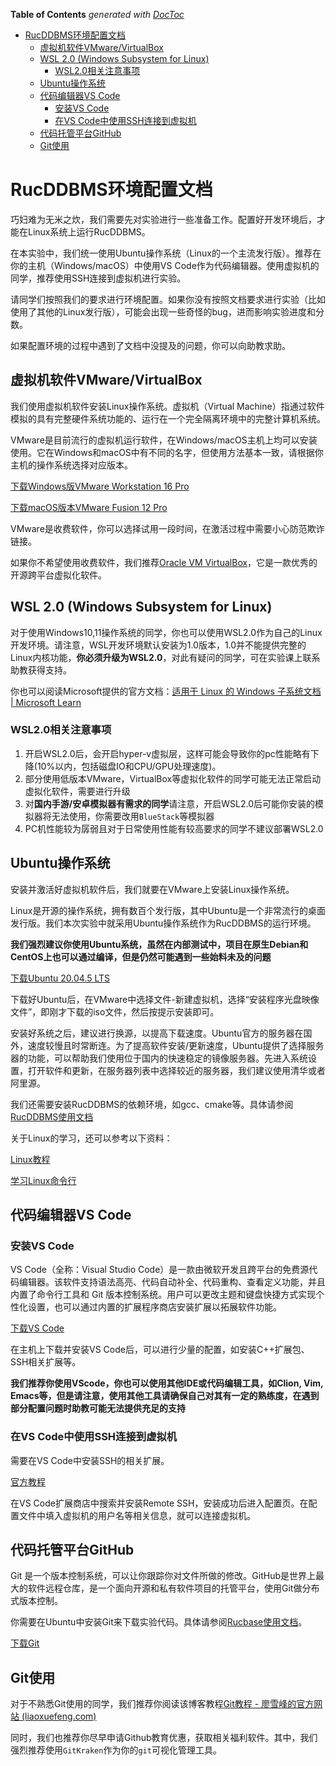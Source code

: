 <!-- START doctoc generated TOC please keep comment here to allow auto update -->
<!-- DON'T EDIT THIS SECTION, INSTEAD RE-RUN doctoc TO UPDATE -->
**Table of Contents**  *generated with [DocToc](https://github.com/thlorenz/doctoc)*

- [RucDDBMS环境配置文档](#rucddbms环境配置文档)
  - [虚拟机软件VMware/VirtualBox](#虚拟机软件vmwarevirtualbox)
  - [WSL 2.0 (Windows Subsystem for Linux)](#wsl-20-windows-subsystem-for-linux)
    - [WSL2.0相关注意事项](#wsl20%E7%9B%B8%E5%85%B3%E6%B3%A8%E6%84%8F%E4%BA%8B%E9%A1%B9)
  - [Ubuntu操作系统](#ubuntu%E6%93%8D%E4%BD%9C%E7%B3%BB%E7%BB%9F)
  - [代码编辑器VS Code](#%E4%BB%A3%E7%A0%81%E7%BC%96%E8%BE%91%E5%99%A8vs-code)
    - [安装VS Code](#%E5%AE%89%E8%A3%85vs-code)
    - [在VS Code中使用SSH连接到虚拟机](#%E5%9C%A8vs-code%E4%B8%AD%E4%BD%BF%E7%94%A8ssh%E8%BF%9E%E6%8E%A5%E5%88%B0%E8%99%9A%E6%8B%9F%E6%9C%BA)
  - [代码托管平台GitHub](#%E4%BB%A3%E7%A0%81%E6%89%98%E7%AE%A1%E5%B9%B3%E5%8F%B0github)
  - [Git使用](#git%E4%BD%BF%E7%94%A8)

<!-- END doctoc generated TOC please keep comment here to allow auto update -->

# RucDDBMS环境配置文档

巧妇难为无米之炊，我们需要先对实验进行一些准备工作。配置好开发环境后，才能在Linux系统上运行RucDDBMS。

在本实验中，我们统一使用Ubuntu操作系统（Linux的一个主流发行版）。推荐在你的主机（Windows/macOS）中使用VS Code作为代码编辑器。使用虚拟机的同学，推荐使用SSH连接到虚拟机进行实验。  

请同学们按照我们的要求进行环境配置。如果你没有按照文档要求进行实验（比如使用了其他的Linux发行版），可能会出现一些奇怪的bug，进而影响实验进度和分数。

如果配置环境的过程中遇到了文档中没提及的问题，你可以向助教求助。



## 虚拟机软件VMware/VirtualBox

我们使用虚拟机软件安装Linux操作系统。虚拟机（Virtual Machine）指通过软件模拟的具有完整硬件系统功能的、运行在一个完全隔离环境中的完整计算机系统。

VMware是目前流行的虚拟机运行软件，在Windows/macOS主机上均可以安装使用。它在Windows和macOS中有不同的名字，但使用方法基本一致，请根据你主机的操作系统选择对应版本。

[下载Windows版VMware Workstation 16 Pro](https://www.vmware.com/go/getworkstation-win)

[下载macOS版本VMware Fusion 12 Pro](https://www.vmware.com/go/getfusion)

VMware是收费软件，你可以选择试用一段时间，在激活过程中需要小心防范欺诈链接。

如果你不希望使用收费软件，我们推荐[Oracle VM VirtualBox](https://www.virtualbox.org/)，它是一款优秀的开源跨平台虚拟化软件。

## WSL 2.0 (Windows Subsystem for Linux)

对于使用Windows10,11操作系统的同学，你也可以使用WSL2.0作为自己的Linux开发环境。请注意，WSL开发环境默认安装为1.0版本，1.0并不能提供完整的Linux内核功能，**你必须升级为WSL2.0**，对此有疑问的同学，可在实验课上联系助教获得支持。

你也可以阅读Microsoft提供的官方文档：[适用于 Linux 的 Windows 子系统文档 | Microsoft Learn](https://learn.microsoft.com/zh-cn/windows/wsl/)

### WSL2.0相关注意事项

1. 开启WSL2.0后，会开启hyper-v虚拟层，这样可能会导致你的pc性能略有下降(10%以内，包括磁盘IO和CPU/GPU处理速度)。
2. 部分使用低版本VMware，VirtualBox等虚拟化软件的同学可能无法正常启动虚拟化软件，需要进行升级
3. 对**国内手游/安卓模拟器有需求的同学**请注意，开启WSL2.0后可能你安装的模拟器将无法使用，你需要改用`BlueStack`等模拟器
4. PC机性能较为孱弱且对于日常使用性能有较高要求的同学不建议部署WSL2.0

## Ubuntu操作系统

安装并激活好虚拟机软件后，我们就要在VMware上安装Linux操作系统。

Linux是开源的操作系统，拥有数百个发行版，其中Ubuntu是一个非常流行的桌面发行版。我们本次实验中就采用Ubuntu操作系统作为RucDDBMS的运行环境。

**我们强烈建议你使用Ubuntu系统，虽然在内部测试中，项目在原生Debian和CentOS上也可以通过编译，但是仍然可能遇到一些始料未及的问题**

[下载Ubuntu 20.04.5 LTS](https://mirrors.tuna.tsinghua.edu.cn/ubuntu-releases/20.04.5/ubuntu-20.04.5-desktop-amd64.iso)

下载好Ubuntu后，在VMware中选择文件-新建虚拟机，选择“安装程序光盘映像文件”，即刚才下载的iso文件，然后按提示安装即可。

安装好系统之后，建议进行换源，以提高下载速度。Ubuntu官方的服务器在国外，速度较慢且时常断连。为了提高软件安装/更新速度，Ubuntu提供了选择服务器的功能，可以帮助我们使用位于国内的快速稳定的镜像服务器。先进入系统设置，打开软件和更新，在服务器列表中选择较近的服务器，我们建议使用清华或者阿里源。

我们还需要安装RucDDBMS的依赖环境，如gcc、cmake等。具体请参阅[RucDDBMS使用文档](使用文档.md)

关于Linux的学习，还可以参考以下资料：

[Linux教程](https://www.runoob.com/linux)

[学习Linux命令行](https://nju-projectn.github.io/ics-pa-gitbook/ics2021/linux.html)



## 代码编辑器VS Code

### 安装VS Code

VS Code（全称：Visual Studio Code）是一款由微软开发且跨平台的免费源代码编辑器。该软件支持语法高亮、代码自动补全、代码重构、查看定义功能，并且内置了命令行工具和 Git 版本控制系统。用户可以更改主题和键盘快捷方式实现个性化设置，也可以通过内置的扩展程序商店安装扩展以拓展软件功能。

[下载VS Code](https://code.visualstudio.com/Download)

在主机上下载并安装VS Code后，可以进行少量的配置，如安装C++扩展包、SSH相关扩展等。

**我们推荐你使用VScode，你也可以使用其他IDE或代码编辑工具，如Clion, Vim, Emacs等，但是请注意，使用其他工具请确保自己对其有一定的熟练度，在遇到部分配置问题时助教可能无法提供充足的支持**

### 在VS Code中使用SSH连接到虚拟机

需要在VS Code中安装SSH的相关扩展。

[官方教程](https://code.visualstudio.com/docs/remote/ssh-tutorial)

在VS Code扩展商店中搜索并安装Remote SSH，安装成功后进入配置页。在配置文件中填入虚拟机的用户名等相关信息，就可以连接虚拟机。



## 代码托管平台GitHub

Git 是一个版本控制系统，可以让你跟踪你对文件所做的修改。GitHub是世界上最大的软件远程仓库，是一个面向开源和私有软件项目的托管平台，使用Git做分布式版本控制。

你需要在Ubuntu中安装Git来下载实验代码。具体请参阅[Rucbase使用文档](Rucbase使用文档.md)。

[下载Git](https://git-scm.com/download)

## Git使用

对于不熟悉Git使用的同学，我们推荐你阅读该博客教程[Git教程 - 廖雪峰的官方网站 (liaoxuefeng.com)](https://www.liaoxuefeng.com/wiki/896043488029600)

同时，我们也推荐你尽早申请Github教育优惠，获取相关福利软件。其中，我们强烈推荐使用`GitKraken`作为你的`git`可视化管理工具。


